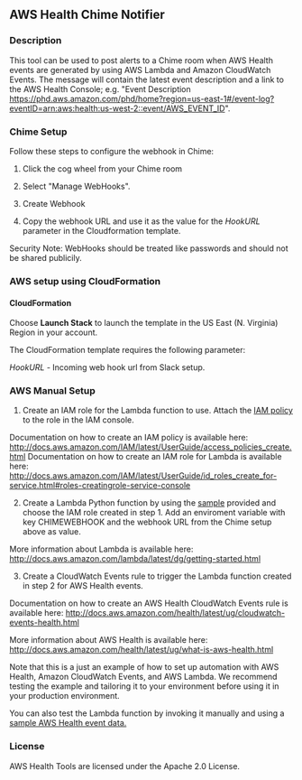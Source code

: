 ## AWS Health Chime Notifier

### Description

This tool can be used to post alerts to a Chime room when AWS Health events are generated by using AWS Lambda and Amazon CloudWatch Events.
The message will contain the latest event description and a link to the AWS Health Console; e.g. "Event Description https://phd.aws.amazon.com/phd/home?region=us-east-1#/event-log?eventID=arn:aws:health:us-west-2::event/AWS_EVENT_ID".

### Chime Setup
Follow these steps to configure the webhook in Chime:

1. Click the cog wheel from your Chime room 

2. Select "Manage WebHooks".

3. Create Webhook

4. Copy the webhook URL and use it as the value for the *HookURL* parameter in the Cloudformation template. 

Security Note: WebHooks should be treated like passwords and should not be shared publicily. 

### AWS setup using CloudFormation

#### CloudFormation

Choose **Launch Stack** to launch the template in the US East (N. Virginia) Region in your account.
 
The CloudFormation template requires the following parameter:
 
*HookURL* - Incoming web hook url from Slack setup.


### AWS Manual Setup

1. Create an IAM role for the Lambda function to use. Attach the [IAM policy](IAMPolicy) to the role in the IAM console.

Documentation on how to create an IAM policy is available here: http://docs.aws.amazon.com/IAM/latest/UserGuide/access_policies_create.html
Documentation on how to create an IAM role for Lambda is available here: http://docs.aws.amazon.com/IAM/latest/UserGuide/id_roles_create_for-service.html#roles-creatingrole-service-console

2. Create a Lambda Python function by using the [sample](LambdaFunction.py) provided and choose the IAM role created in step 1. Add an enviroment variable with key CHIMEWEBHOOK and the webhook URL from the Chime setup above as value.

More information about Lambda is available here: http://docs.aws.amazon.com/lambda/latest/dg/getting-started.html

3. Create a CloudWatch Events rule to trigger the Lambda function created in step 2 for AWS Health events.

Documentation on how to create an AWS Health CloudWatch Events rule is available here: http://docs.aws.amazon.com/health/latest/ug/cloudwatch-events-health.html

More information about AWS Health is available here: http://docs.aws.amazon.com/health/latest/ug/what-is-aws-health.html

Note that this is a just an example of how to set up automation with AWS Health, Amazon CloudWatch Events, and AWS Lambda. We recommend testing the example and tailoring it to your environment before using it in your production environment.

You can also test the Lambda function by invoking it manually and using a [sample AWS Health event data.](http://docs.aws.amazon.com/AmazonCloudWatch/latest/events/EventTypes.html#health-event-types)

### License
AWS Health Tools are licensed under the Apache 2.0 License.
